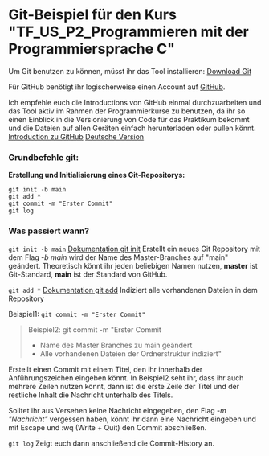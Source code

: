 # Git-Beispiel für den Kurs "TF_US_P2_Programmieren mit der Programmiersprache C"

Um Git benutzen zu können, müsst ihr das Tool installieren:
[Download Git](https://git-scm.com/downloads)


Für GitHub benötigt ihr logischerweise einen Account auf [GitHub](https://github.com/).

Ich empfehle euch die Introductions von GitHub einmal durchzuarbeiten und das Tool aktiv im Rahmen der Programmierkurse zu benutzen, da ihr so einen Einblick in die Versionierung von Code für das Praktikum bekommt und die Dateien auf allen Geräten einfach herunterladen oder pullen könnt.
[Introduction zu GitHub](https://docs.github.com/en/get-started/start-your-journey/hello-world)
[Deutsche Version](https://docs.github.com/de/get-started/start-your-journey/hello-world)

### Grundbefehle git:

**Erstellung  und Initialisierung eines Git-Repositorys:**
```
git init -b main
git add *
git commit -m "Erster Commit"
git log
```

### Was passiert wann?

```git init -b main```
[Dokumentation git init](https://git-scm.com/docs/git-init) 
Erstellt ein neues Git Repository mit dem Flag *-b main* wird der Name des Master-Branches auf "main" geändert. Theoretisch könnt ihr jeden beliebigen Namen nutzen, **master** ist Git-Standard, **main** ist der Standard von GitHub.


```git add *```
[Dokumentation git add](https://git-scm.com/docs/git-add)
Indiziert alle vorhandenen Dateien in dem Repository


Beispiel1:
```git commit -m "Erster Commit"```

> Beispiel2:
> git commit -m "Erster Commit
> - Name des Master Branches zu main geändert
> - Alle vorhandenen Dateien der Ordnerstruktur indiziert"

Erstellt einen Commit mit einem Titel, den ihr innerhalb der Anführungszeichen eingeben könnt.
In Beispiel2 seht ihr, dass ihr auch mehrere Zeilen nutzen könnt, dann ist die erste Zeile der Titel und der restliche Inhalt die Nachricht unterhalb des Titels.

Solltet ihr aus Versehen keine Nachricht eingegeben, den Flag *-m "Nachricht"* vergessen haben, könnt ihr dann eine Nachricht eingeben und mit Escape und :wq (Write + Quit) den Commit abschließen.


```git log```
Zeigt euch dann anschließend die Commit-History an.